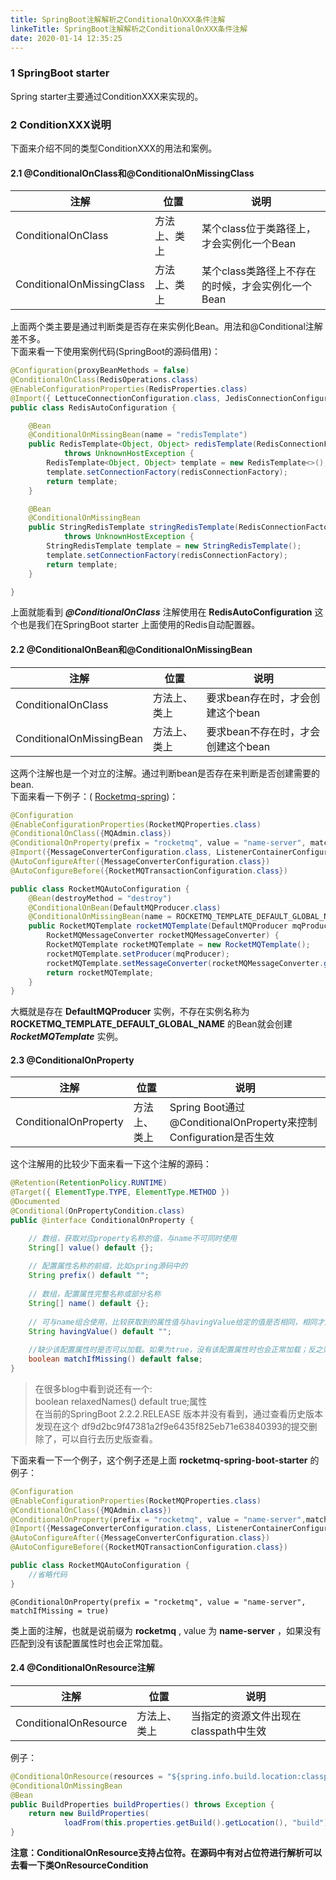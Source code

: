 ```yaml
---
title: SpringBoot注解解析之ConditionalOnXXX条件注解
linkeTitle: SpringBoot注解解析之ConditionalOnXXX条件注解
date: 2020-01-14 12:35:25
---
```

### 1 SpringBoot starter
Spring starter主要通过ConditionXXX来实现的。
### 2 ConditionXXX说明
下面来介绍不同的类型ConditionXXX的用法和案例。
#### 2.1 @ConditionalOnClass和@ConditionalOnMissingClass

注解 | 位置 | 说明
---|---|---
ConditionalOnClass | 方法上、类上 | 某个class位于类路径上，才会实例化一个Bean
ConditionalOnMissingClass | 方法上、类上 | 某个class类路径上不存在的时候，才会实例化一个Bean

上面两个类主要是通过判断类是否存在来实例化Bean。用法和@Conditional注解差不多。  
下面来看一下使用案例代码(SpringBoot的源码借用)：

```java
@Configuration(proxyBeanMethods = false)
@ConditionalOnClass(RedisOperations.class)
@EnableConfigurationProperties(RedisProperties.class)
@Import({ LettuceConnectionConfiguration.class, JedisConnectionConfiguration.class })
public class RedisAutoConfiguration {

	@Bean
	@ConditionalOnMissingBean(name = "redisTemplate")
	public RedisTemplate<Object, Object> redisTemplate(RedisConnectionFactory redisConnectionFactory)
			throws UnknownHostException {
		RedisTemplate<Object, Object> template = new RedisTemplate<>();
		template.setConnectionFactory(redisConnectionFactory);
		return template;
	}

	@Bean
	@ConditionalOnMissingBean
	public StringRedisTemplate stringRedisTemplate(RedisConnectionFactory redisConnectionFactory)
			throws UnknownHostException {
		StringRedisTemplate template = new StringRedisTemplate();
		template.setConnectionFactory(redisConnectionFactory);
		return template;
	}

}
```
上面就能看到 ***@ConditionalOnClass*** 注解使用在 **RedisAutoConfiguration** 这个也是我们在SpringBoot starter 上面使用的Redis自动配置器。
#### 2.2 @ConditionalOnBean和@ConditionalOnMissingBean

注解 | 位置 | 说明
---|---|---
ConditionalOnClass | 方法上、类上 | 要求bean存在时，才会创建这个bean
ConditionalOnMissingBean | 方法上、类上 | 要求bean不存在时，才会创建这个bean

这两个注解也是一个对立的注解。通过判断bean是否存在来判断是否创建需要的bean.  
下面来看一下例子：(
[Rocketmq-spring](https://github.com/apache/rocketmq-spring/blob/master/rocketmq-spring-boot/src/main/java/org/apache/rocketmq/spring/autoconfigure/RocketMQAutoConfiguration.java))：

```java
@Configuration
@EnableConfigurationProperties(RocketMQProperties.class)
@ConditionalOnClass({MQAdmin.class})
@ConditionalOnProperty(prefix = "rocketmq", value = "name-server", matchIfMissing = true)
@Import({MessageConverterConfiguration.class, ListenerContainerConfiguration.class, ExtProducerResetConfiguration.class, RocketMQTransactionConfiguration.class})
@AutoConfigureAfter({MessageConverterConfiguration.class})
@AutoConfigureBefore({RocketMQTransactionConfiguration.class})

public class RocketMQAutoConfiguration {
    @Bean(destroyMethod = "destroy")
    @ConditionalOnBean(DefaultMQProducer.class)
    @ConditionalOnMissingBean(name = ROCKETMQ_TEMPLATE_DEFAULT_GLOBAL_NAME)
    public RocketMQTemplate rocketMQTemplate(DefaultMQProducer mqProducer,
        RocketMQMessageConverter rocketMQMessageConverter) {
        RocketMQTemplate rocketMQTemplate = new RocketMQTemplate();
        rocketMQTemplate.setProducer(mqProducer);
        rocketMQTemplate.setMessageConverter(rocketMQMessageConverter.getMessageConverter());
        return rocketMQTemplate;
    }
}
```
大概就是存在 **DefaultMQProducer** 实例，不存在实例名称为 **ROCKETMQ_TEMPLATE_DEFAULT_GLOBAL_NAME** 的Bean就会创建 ***RocketMQTemplate*** 实例。
#### 2.3 @ConditionalOnProperty
注解 | 位置 | 说明
---|---|---
ConditionalOnProperty | 方法上、类上 | Spring Boot通过@ConditionalOnProperty来控制Configuration是否生效
这个注解用的比较少下面来看一下这个注解的源码：

```java
@Retention(RetentionPolicy.RUNTIME)
@Target({ ElementType.TYPE, ElementType.METHOD })
@Documented
@Conditional(OnPropertyCondition.class)
public @interface ConditionalOnProperty {

    // 数组，获取对应property名称的值，与name不可同时使用
    String[] value() default {};
    
    // 配置属性名称的前缀，比如spring源码中的
    String prefix() default "";
    
    // 数组，配置属性完整名称或部分名称
    String[] name() default {};
    
    // 可与name组合使用，比较获取到的属性值与havingValue给定的值是否相同，相同才加载配置
    String havingValue() default "";
    
    //缺少该配置属性时是否可以加载。如果为true，没有该配置属性时也会正常加载；反之则不会生效
    boolean matchIfMissing() default false;
}
```
> 在很多blog中看到说还有一个:  
boolean relaxedNames() default true;属性  
在当前的SpringBoot 2.2.2.RELEASE 版本并没有看到，通过查看历史版本发现在这个 df9d2bc9f47381a2f9e6435f825eb71e63840393的提交删除了，可以自行去历史版查看。

下面来看一下一个例子，这个例子还是上面 **rocketmq-spring-boot-starter** 的例子：

```java
@Configuration
@EnableConfigurationProperties(RocketMQProperties.class)
@ConditionalOnClass({MQAdmin.class})
@ConditionalOnProperty(prefix = "rocketmq", value = "name-server",matchIfMissing = true)
@Import({MessageConverterConfiguration.class, ListenerContainerConfiguration.class, ExtProducerResetConfiguration.class, RocketMQTransactionConfiguration.class})
@AutoConfigureAfter({MessageConverterConfiguration.class})
@AutoConfigureBefore({RocketMQTransactionConfiguration.class})

public class RocketMQAutoConfiguration {
    //省略代码
}
```

```
@ConditionalOnProperty(prefix = "rocketmq", value = "name-server", matchIfMissing = true)
```
类上面的注解，也就是说前缀为 **rocketmq** , value 为 **name-server** ，如果没有匹配到没有该配置属性时也会正常加载。

#### 2.4 @ConditionalOnResource注解
注解 | 位置 | 说明
---|---|---
ConditionalOnResource | 方法上、类上 | 当指定的资源文件出现在classpath中生效

例子：

```java
@ConditionalOnResource(resources = "${spring.info.build.location:classpath:META-INF/build-info.properties}")
@ConditionalOnMissingBean
@Bean
public BuildProperties buildProperties() throws Exception {
	return new BuildProperties(
			loadFrom(this.properties.getBuild().getLocation(), "build"));
}
```
**注意：ConditionalOnResource支持占位符。在源码中有对占位符进行解析可以去看一下类OnResourceCondition**